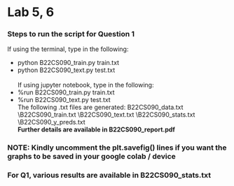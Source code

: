 # Lab 5, 6
### Steps to run the script for Question 1
If using the terminal, type in the following:
* python B22CS090_train.py train.txt
* python B22CS090_text.py test.txt
\
\
If using jupyter notebook, type in the following:
* %run B22CS090_train.py train.txt
* %run B22CS090_text.py test.txt
\
The following .txt files are generated:
B22CS090_data.txt \B22CS090_train.txt \B22CS090_text.txt \B22CS090_stats.txt \B22CS090_y_preds.txt
\
**Further details are available in B22CS090_report.pdf**

### NOTE: Kindly uncomment the plt.savefig() lines if you want the graphs to be saved in your google colab / device
### For Q1, various results are available in B22CS090_stats.txt

